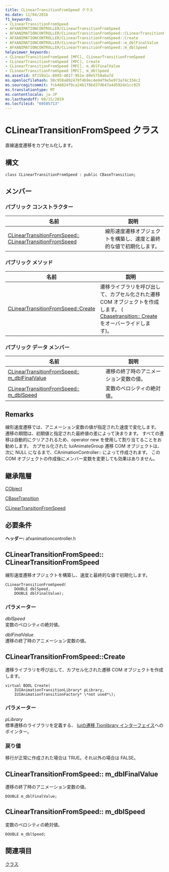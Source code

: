 ```yaml
---
title: CLinearTransitionFromSpeed クラス
ms.date: 11/04/2016
f1_keywords:
- CLinearTransitionFromSpeed
- AFXANIMATIONCONTROLLER/CLinearTransitionFromSpeed
- AFXANIMATIONCONTROLLER/CLinearTransitionFromSpeed::CLinearTransitionFromSpeed
- AFXANIMATIONCONTROLLER/CLinearTransitionFromSpeed::Create
- AFXANIMATIONCONTROLLER/CLinearTransitionFromSpeed::m_dblFinalValue
- AFXANIMATIONCONTROLLER/CLinearTransitionFromSpeed::m_dblSpeed
helpviewer_keywords:
- CLinearTransitionFromSpeed [MFC], CLinearTransitionFromSpeed
- CLinearTransitionFromSpeed [MFC], Create
- CLinearTransitionFromSpeed [MFC], m_dblFinalValue
- CLinearTransitionFromSpeed [MFC], m_dblSpeed
ms.assetid: 8f159a1c-8893-4017-951e-09e5758aba7d
ms.openlocfilehash: 50c958a092478f4b9ec4e94f9e5e973a74c334c2
ms.sourcegitcommit: fcb48824f9ca24b1f8bd37d647a4d592de1cc925
ms.translationtype: MT
ms.contentlocale: ja-JP
ms.lasthandoff: 08/15/2019
ms.locfileid: "69505713"
---
```

# <a name="clineartransitionfromspeed-class"></a>CLinearTransitionFromSpeed クラス

直線速度遷移をカプセル化します。

## <a name="syntax"></a>構文

```
class CLinearTransitionFromSpeed : public CBaseTransition;
```

## <a name="members"></a>メンバー

### <a name="public-constructors"></a>パブリック コンストラクター

|名前|説明|
|----------|-----------------|
|[CLinearTransitionFromSpeed:: CLinearTransitionFromSpeed](#clineartransitionfromspeed)|線形速度遷移オブジェクトを構築し、速度と最終的な値で初期化します。|

### <a name="public-methods"></a>パブリック メソッド

|名前|説明|
|----------|-----------------|
|[CLinearTransitionFromSpeed::Create](#create)|遷移ライブラリを呼び出して、カプセル化された遷移 COM オブジェクトを作成します。 ( [Cbasetransition:: Create](../../mfc/reference/cbasetransition-class.md#create)をオーバーライドします)。|

### <a name="public-data-members"></a>パブリック データ メンバー

|名前|説明|
|----------|-----------------|
|[CLinearTransitionFromSpeed:: m_dblFinalValue](#m_dblfinalvalue)|遷移の終了時のアニメーション変数の値。|
|[CLinearTransitionFromSpeed:: m_dblSpeed](#m_dblspeed)|変数のベロシティの絶対値。|

## <a name="remarks"></a>Remarks

線形速度遷移では、アニメーション変数の値が指定された速度で変化します。 遷移の期間は、初期値と指定された最終値の差によって決まります。 すべての遷移は自動的にクリアされるため、operator new を使用して割り当てることをお勧めします。 カプセル化された IuiAnimateGroup 遷移 COM オブジェクトは、次に NULL になるまで、CAnimationController:: によって作成されます。 この COM オブジェクトの作成後にメンバー変数を変更しても効果はありません。

## <a name="inheritance-hierarchy"></a>継承階層

[CObject](../../mfc/reference/cobject-class.md)

[CBaseTransition](../../mfc/reference/cbasetransition-class.md)

[CLinearTransitionFromSpeed](../../mfc/reference/clineartransitionfromspeed-class.md)

## <a name="requirements"></a>必要条件

**ヘッダー:** afxanimationcontroller.h

##  <a name="clineartransitionfromspeed"></a>CLinearTransitionFromSpeed:: CLinearTransitionFromSpeed

線形速度遷移オブジェクトを構築し、速度と最終的な値で初期化します。

```
CLinearTransitionFromSpeed(
    DOUBLE dblSpeed,
    DOUBLE dblFinalValue);
```

### <a name="parameters"></a>パラメーター

*dblSpeed*<br/>
変数のベロシティの絶対値。

*dblFinalValue*<br/>
遷移の終了時のアニメーション変数の値。

##  <a name="create"></a>  CLinearTransitionFromSpeed::Create

遷移ライブラリを呼び出して、カプセル化された遷移 COM オブジェクトを作成します。

```
virtual BOOL Create(
    IUIAnimationTransitionLibrary* pLibrary,
    IUIAnimationTransitionFactory* \*not used*\);
```

### <a name="parameters"></a>パラメーター

*pLibrary*<br/>
標準遷移のライブラリを定義する、 [Iuiの遷移 Tionlibrary インターフェイス](/windows/win32/api/uianimation/nn-uianimation-iuianimationtransitionlibrary)へのポインター。

### <a name="return-value"></a>戻り値

移行が正常に作成された場合は TRUE。それ以外の場合は FALSE。

##  <a name="m_dblfinalvalue"></a>CLinearTransitionFromSpeed:: m_dblFinalValue

遷移の終了時のアニメーション変数の値。

```
DOUBLE m_dblFinalValue;
```

##  <a name="m_dblspeed"></a>CLinearTransitionFromSpeed:: m_dblSpeed

変数のベロシティの絶対値。

```
DOUBLE m_dblSpeed;
```

## <a name="see-also"></a>関連項目

[クラス](../../mfc/reference/mfc-classes.md)
